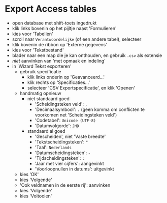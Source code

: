 # Export Access tables

- open database met shift-toets ingedrukt
- klik links bovenin op het pijltje naast 'Formulieren'
- kies voor 'Tabellen'
- scroll naar `Verantwoordelijke` (of een andere tabel), selecteer
- klik bovenin de ribbon op 'Externe gegevens'
- kies voor 'Tekstbestand'
- blader naar een map die je kan onthouden, en gebruik `.csv` als extensie
- _niet_ aanvinken van 'met opmaak en indeling'
- in 'Wizard Tekst exporteren'
	- gebruik specificatie
		- klik links onderin op 'Geavanceerd...'
		- klik rechts op 'Specificaties...'
		- selecteer 'CSV Exportspecificatie', en klik 'Openen'
	- handmatig opnieuw
		- niet standaard goed
			- 'Scheidingsteken veld': `,`
			- 'Decimaalsymbool': `.` (geen komma om conflicten te voorkomen net 'Scheidingsteken veld')
			- 'Codetabel': `Unicode (UTF-8)`
			- 'Datumvolgorde': `JMD`
		- standaard al goed
			- 'Gescheiden', niet 'Vaste breedte'
			- 'Tekstscheidingsteken': `"`
			- 'Taal': `Nederlands`
			- 'Datumscheidingsteken': `-`
			- 'Tijdscheidingsteken': `:`
			- 'Jaar met vier cijfers': aangevinkt
			- 'Voorloopnullen in datums': uitgevinkt
	- kies 'OK'
	- kies 'Volgende'
	- 'Ook veldnamen in de eerste rij': aanvinken
	- kies 'Volgende'
	- kies 'Voltooien'
